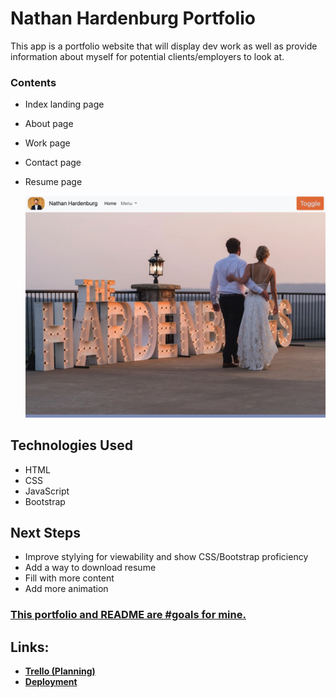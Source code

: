 # Nathan Hardenburg Portfolio

This app is a portfolio website that will display dev work as well as provide information about myself for potential clients/employers to look at.

### Contents
  - Index landing page
  - About page
  - Work page
  - Contact page
  - Resume page

	![Screenshot](/assets/screenshot.jpeg)

## Technologies Used

  - HTML
  - CSS
  - JavaScript
  - Bootstrap

## Next Steps

  - Improve stylying for viewability and show CSS/Bootstrap proficiency
  - Add a way to download resume
  - Fill with more content
  - Add more animation

### [This portfolio and README are #goals for mine.](https://github.com/berylrb/beryl-baldwin-portfolio)

## Links:

  - **[Trello (Planning)](https://trello.com/b/3hBbVdG8/portfolio)**
  - **[Deployment](https://resplendent-strudel-c82749.netlify.app)**
